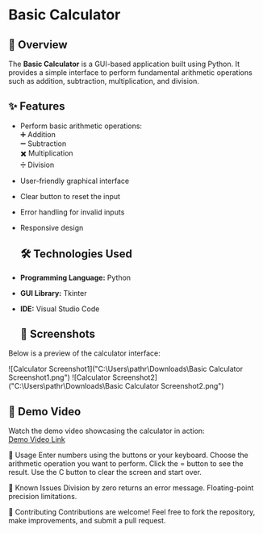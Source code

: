 # Basic Calculator

## 📖 Overview

The **Basic Calculator** is a GUI-based application built using Python. It provides a simple interface to perform fundamental arithmetic operations such as addition, subtraction, multiplication, and division. 

## ✨ Features

- Perform basic arithmetic operations:  
  ➕ Addition  
  ➖ Subtraction  
  ✖️ Multiplication  
  ➗ Division  
- User-friendly graphical interface  
- Clear button to reset the input  
- Error handling for invalid inputs  
- Responsive design

  ## 🛠️ Technologies Used

- **Programming Language:** Python  
- **GUI Library:** Tkinter  
- **IDE:** Visual Studio Code

  ## 📸 Screenshots

Below is a preview of the calculator interface:

![Calculator Screenshot1]("C:\Users\pathr\Downloads\Basic Calculator Screenshot1.png")
![Calculator Screenshot2]("C:\Users\pathr\Downloads\Basic Calculator Screenshot2.png")

## 🎥 Demo Video

Watch the demo video showcasing the calculator in action:  
[Demo Video Link]("C:\Users\pathr\Downloads\Demo.mp4")


📝 Usage
Enter numbers using the buttons or your keyboard.
Choose the arithmetic operation you want to perform.
Click the = button to see the result.
Use the C button to clear the screen and start over.

🐞 Known Issues
Division by zero returns an error message.
Floating-point precision limitations.

🤝 Contributing
Contributions are welcome! Feel free to fork the repository, make improvements, and submit a pull request.
  
